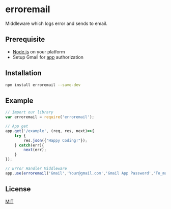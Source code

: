 # erroremail

Middleware which logs error and sends to email.

## Prerequisite
- [Node.js](https://nodejs.org/en/) on your platform
- Setup Gmail for [app](https://support.google.com/mail/answer/185833?hl=en#) authorization

## Installation

```sh
npm install erroremail --save-dev
```

## Example
```js
// Import our library
var erroremail = require('erroremail');

// App get
app.get('/example', (req, res, next)=>{
    try {
        res.json({"Happy Coding!"});
    } catch(err){
        next(err);
    }
});

// Error Handler Middleware
app.use(erroremail('Gmail','Your@gmail.com','Gmail App Password','To_mail@gmail.com'));
```

## License

[MIT](LICENSE)

